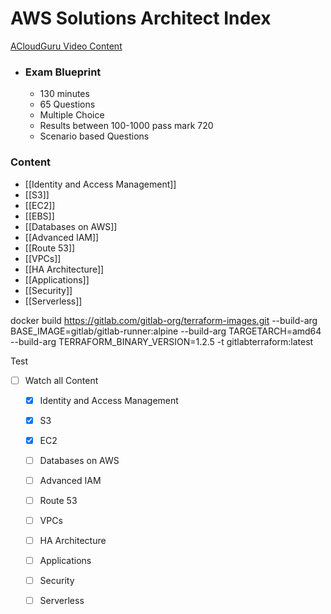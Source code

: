 # AWS Solutions Architect Index

[ACloudGuru Video Content](https://learn.acloud.guru/course/aws-certified-solutions-architect-associate/dashboard)

- ### Exam Blueprint
	- 130 minutes
	- 65 Questions
	- Multiple Choice
	- Results between 100-1000 pass mark 720
	- Scenario based Questions

### Content

- [[Identity and Access Management]]
- [[S3]]
- [[EC2]]
- [[EBS]]
- [[Databases on AWS]]
- [[Advanced IAM]]
- [[Route 53]]
- [[VPCs]]
- [[HA Architecture]]
- [[Applications]]
- [[Security]]
- [[Serverless]]

docker build https://gitlab.com/gitlab-org/terraform-images.git --build-arg BASE_IMAGE=gitlab/gitlab-runner:alpine --build-arg TARGETARCH=amd64 --build-arg TERRAFORM_BINARY_VERSION=1.2.5 -t gitlabterraform:latest

Test

- [ ] Watch all Content
	- [x] Identity and Access Management
	- [x] S3
	- [x] EC2
	- [ ] Databases on AWS
	- [ ] Advanced IAM
	- [ ] Route 53
	- [ ] VPCs
	- [ ] HA Architecture
	- [ ] Applications
	- [ ] Security
	- [ ] Serverless


